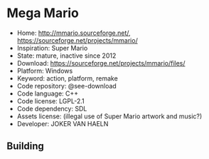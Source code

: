 # Mega Mario

- Home: http://mmario.sourceforge.net/, https://sourceforge.net/projects/mmario/
- Inspiration: Super Mario
- State: mature, inactive since 2012
- Download: https://sourceforge.net/projects/mmario/files/
- Platform: Windows
- Keyword: action, platform, remake
- Code repository: @see-download
- Code language: C++
- Code license: LGPL-2.1
- Code dependency: SDL
- Assets license: (illegal use of Super Mario artwork and music?)
- Developer: JOKER VAN HAELN

## Building
